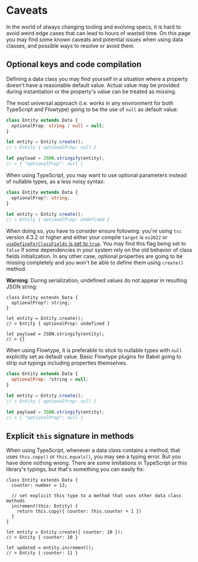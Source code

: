 # Caveats

In the world of always changing tooling and evolving specs, it is hard to avoid weird edge cases
that can lead to hours of wasted time. On this page you may find some known caveats and potential
issues when using data classes, and possible ways to resolve or avoid them.

## Optional keys and code compilation

Defining a data class you may find yourself in a situation where a property doesn't have a
reasonable default value. Actual value may be provided during instantiation or the property's value
can be treated as missing.

The most universal approach (i.e. works in any environment for both TypeScript and Flowtype) going
to be the use of `null` as default value:

```ts
class Entity extends Data {
  optionalProp: string | null = null;
}

let entity = Entity.create();
// > Entity { optionalProp: null }

let payload = JSON.stringify(entity);
// > { "optionalProp": null }
```

When using TypeScript, you may want to use optional parameters instead of nullable types, as a less
noisy syntax:

```ts
class Entity extends Data {
  optionalProp?: string;
}

let entity = Entity.create();
// > Entity { optionalProp: undefined }
```

When doing so, you have to consider ensure following: you're using `tsc` version 4.3.2 or higher and
either your compile `target` is `es2022` or
[`useDefineForClassFields` is set to `true`](https://www.typescriptlang.org/docs/handbook/release-notes/typescript-3-7.html#the-usedefineforclassfields-flag-and-the-declare-property-modifier).
You may find this flag being set to `false` if some dependencies in your system rely on the old
behavior of class fields initialization. In any other case, optional properties are going to be
missing completely and you won't be able to define them using `create()` method.

**Warning**: During serialization, undefined values do not appear in resulting JSON string:

```ts{8-9}
class Entity extends Data {
  optionalProp?: string;
}

let entity = Entity.create();
// > Entity { optionalProp: undefined }

let payload = JSON.stringify(entity);
// > {}
```

When using Flowtype, it is preferable to stick to nullable types with `null` explicitly set as
default value. Basic Flowtype plugins for Babel going to strip out typings including properties
themselves.

```js
class Entity extends Data {
  optionalProp: ?string = null;
}

let entity = Entity.create();
// > Entity { optionalProp: null }

let payload = JSON.stringify(entity);
// > { "optionalProp": null }
```

## Explicit `this` signature in methods

When using TypeScript, whenever a data class contains a method, that uses `this.copy()` or
`this.equals()`, you may see a typing error. But you have done nothing wrong. There are some
limitations in TypeScript or this library's typings, but that's something you can easily fix:

```ts{4-5}
class Entity extends Data {
  counter: number = 13;

  // set explicit this type to a method that uses other data class methods
  increment(this: Entity) {
    return this.copy({ counter: this.counter + 1 })
  }
}

let entity = Entity.create({ counter: 10 });
// > Entity { counter: 10 }

let updated = entity.increment();
// > Entity { counter: 11 }
```
